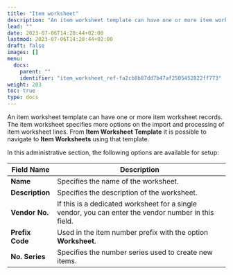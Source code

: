 ```yaml
---
title: "Item worksheet"
description: "An item worksheet template can have one or more item worksheet records. The item worksheet specifies more options on the import and processing of item worksheet lines."
lead: ""
date: 2023-07-06T14:20:44+02:00
lastmod: 2023-07-06T14:20:44+02:00
draft: false
images: []
menu:
  docs:
    parent: ""
    identifier: "item_worksheet_ref-fa2cb8b87dd7b47af2505452822ff773"
weight: 203
toc: true
type: docs
---
```


An item worksheet template can have one or more item worksheet records. The item worksheet specifies more options on the import and processing of item worksheet lines. From **Item Worksheet Template** it is possible to navigate to **Item Worksheets** using that template.

In this administrative section, the following options are available for setup:


| Field Name      | Description |
| ----------- | ----------- |
| **Name** | Specifies the name of the worksheet. |
| **Description** | Specifies the description of the worksheet. | 
| **Vendor No.** | If this is a dedicated worksheet for a single vendor, you can enter the vendor number in this field. |
| **Prefix Code** | Used in the item number prefix with the option **Worksheet**. |
| **No. Series** | Specifies the number series used to create new items. |
